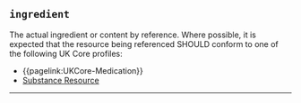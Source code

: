 ## `ingredient`

The actual ingredient or content by reference. Where possible, it is expected that the resource being referenced SHOULD conform to one of the following UK Core profiles:
- {{pagelink:UKCore-Medication}}
- [Substance Resource](https://hl7.org/fhir/r4/substance.html)

---
